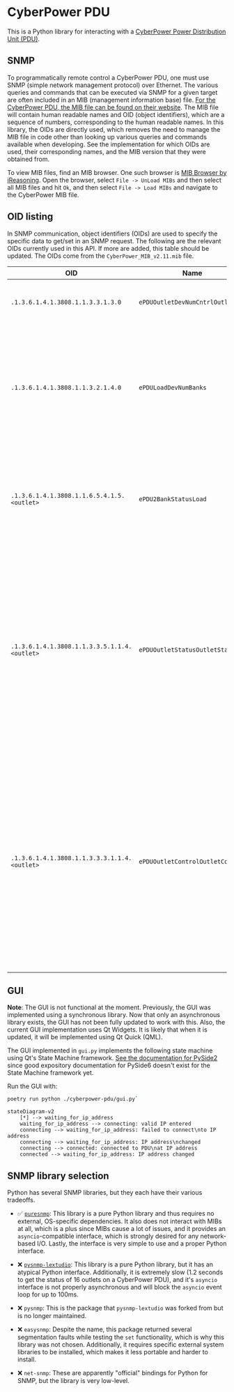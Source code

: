 # CyberPower PDU

This is a Python library for interacting with a [CyberPower Power Distribution Unit (PDU)](https://www.cyberpowersystems.com/products/pdu/).

## SNMP

To programmatically remote control a CyberPower PDU, one must use SNMP (simple network management protocol) over Ethernet. The various queries and commands that can be executed via SNMP for a given target are often included in an MIB (management information base) file. [For the CyberPower PDU, the MIB file can be found on their website](https://www.cyberpowersystems.com/products/software/mib-files/). The MIB file will contain human readable names and OID (object identifiers), which are a sequence of numbers, corresponding to the human readable names. In this library, the OIDs are directly used, which removes the need to manage the MIB file in code other than looking up various queries and commands available when developing. See the implementation for which OIDs are used, their corresponding names, and the MIB version that they were obtained from.

To view MIB files, find an MIB browser. One such browser is [MIB Browser by iReasoning](https://www.ireasoning.com/mibbrowser.shtml). Open the browser, select `File -> UnLoad MIBs` and then select all MIB files and hit `Ok`, and then select `File -> Load MIBs` and navigate to the CyberPower MIB file.

## OID listing

In SNMP communication, object identifiers (OIDs) are used to specify the specific data to get/set in an SNMP request. The following are the relevant OIDs currently used in this API. If more are added, this table should be updated. The OIDs come from the `CyberPower_MIB_v2.11.mib` file.

| OID                                          | Name                             | Value   | Type | Description |
| -------------------------------------------- | -------------------------------- | ------- | ---- | ----------- |
| `.1.3.6.1.4.1.3808.1.1.3.3.1.3.0`            | `ePDUOutletDevNumCntrlOutlets`   | n/a     | get  | Gets the number of controllable outlets on the PDU |
| `.1.3.6.1.4.1.3808.1.1.3.2.1.4.0`            | `ePDULoadDevNumBanks`            | n/a     | get  | Gets the number of power banks on the PDU. Power banks are a collection of outlets and associated with an independent power supply |
| `.1.3.6.1.4.1.3808.1.1.6.5.4.1.5.<outlet>`   | `ePDU2BankStatusLoad`            | n/a     | get  | Gets the current electrical load, in tenths of amps represented as an integer, of the given bank |
| `.1.3.6.1.4.1.3808.1.1.3.3.5.1.1.4.<outlet>` | `ePDUOutletStatusOutletState`    | n/a     | get  | Gets the enabled (i.e., on or off) of the given outlet. `<outlet>` is a 1-indexed integer value that specifies which outlet to control and runs from 1 to the number of controllable outlets. A response of `1` is on/enabled and `2` is off/disabled. |
| `.1.3.6.1.4.1.3808.1.1.3.3.3.1.1.4.<outlet>` | `ePDUOutletControlOutletCommand` | command | set  | Sets the enabled (i.e., on or off) of the given outlet. `<outlet>` is a 1-indexed integer value that specifies which outlet to control and runs from 1 to the number of controllable outlets. Values: `1` for immediate on, `2` for immediate off, `3` for immediate reboot. |

## GUI

**Note**: The GUI is not functional at the moment. Previously, the GUI was implemented using a synchronous library. Now that only an asynchronous library exists, the GUI has not been fully updated to work with this. Also, the current GUI implementation uses Qt Widgets. It is likely that when it is updated, it will be implemented using Qt Quick (QML).

The GUI implemented in `gui.py` implements the following state machine using Qt's State Machine framework. [See the documentation for PySide2](https://doc.qt.io/qtforpython-5/overviews/statemachine-api.html) since good expository documentation for PySide6 doesn't exist for the State Machine framework yet.

Run the GUI with:

```bash
poetry run python ./cyberpower-pdu/gui.py`
```

```mermaid
stateDiagram-v2
    [*] --> waiting_for_ip_address
    waiting_for_ip_address --> connecting: valid IP entered
    connecting --> waiting_for_ip_address: failed to connect\nto IP address
    connecting --> waiting_for_ip_address: IP address\nchanged
    connecting --> connected: connected to PDU\nat IP address
    connected --> waiting_for_ip_address: IP address changed
```



## SNMP library selection

Python has several SNMP libraries, but they each have their various tradeoffs.

* :white_check_mark: [`puresnmp`](https://github.com/exhuma/puresnmp): This library is a pure Python library and thus requires no external, OS-specific dependencies. It also does not interact with MIBs at all, which is a plus since MIBs cause a lot of issues, and it provides an `asyncio`-compatible interface, which is strongly desired for any network-based I/O. Lastly, the interface is very simple to use and a proper Python interface.

* :x: [`pysnmp-lextudio`](https://pypi.org/project/pysnmp-lextudio/): This library is a pure Python library, but it has an atypical Python interface. Additionally, it is extremely slow (1.2 seconds to get the status of 16 outlets on a CyberPower PDU), and it's `asyncio` interface is not properly asynchronous and will block the `asyncio` event loop for up to 100ms.

* :x: `pysnmp`: This is the package that `pysnmp-lextudio` was forked from but is no longer maintained.

* :x: `easysnmp`: Despite the name, this package returned several segmentation faults while testing the `set` functionality, which is why this library was not chosen. Additionally, it requires specific external system libraries to be installed, which makes it less portable and harder to install.

* :x: `net-snmp`: These are apparently "official" bindings for Python for SNMP, but the library is very low-level.

